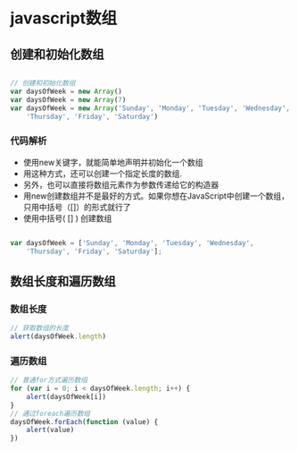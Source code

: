 # javascript数组

## 创建和初始化数组

``` javascript

// 创建和初始化数组
var daysOfWeek = new Array()
var daysOfWeek = new Array(7)
var daysOfWeek = new Array('Sunday', 'Monday', 'Tuesday', 'Wednesday',
    'Thursday', 'Friday', 'Saturday')

```

### 代码解析

+ 使用new关键字，就能简单地声明并初始化一个数组
+ 用这种方式，还可以创建一个指定长度的数组.
+ 另外，也可以直接将数组元素作为参数传递给它的构造器
+ 用new创建数组并不是最好的方式。如果你想在JavaScript中创建一个数组，只用中括号（[]）的形式就行了
+ 使用中括号( [] ) 创建数组

``` javascript

var daysOfWeek = ['Sunday', 'Monday', 'Tuesday', 'Wednesday',
    'Thursday', 'Friday', 'Saturday'];

```

## 数组长度和遍历数组

### 数组长度

``` javascript
// 获取数组的长度
alert(daysOfWeek.length)
```

### 遍历数组

``` javascript
// 普通for方式遍历数组
for (var i = 0; i < daysOfWeek.length; i++) {
    alert(daysOfWeek[i])
}
// 通过foreach遍历数组
daysOfWeek.forEach(function (value) {
    alert(value)
})
```

